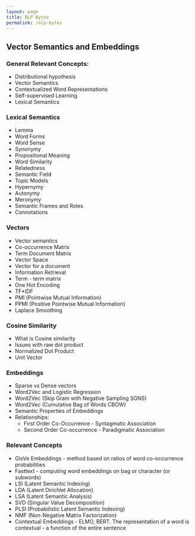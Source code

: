 ```yaml
---
layout: page
title: NLP Bytes
permalink: /nlp-bytes
---
```


## Vector Semantics and Embeddings

### General Relevant Concepts:
- Distributional hypothesis
- Vector Semantics
- Contextualized Word Representations
- Self-supervised Learning
- Lexical Semantics

### Lexical Semantics
- Lemma
- Word Forms
- Word Sense
- Synonymy
- Propositional Meaning
- Word Similarity
- Relatedness
- Semantic Field
- Topic Models
- Hypernymy
- Autonymy
- Meronymy
- Semantic Frames and Roles
- Connotations
 
### Vectors
- Vector semantics
- Co-occurrence Matrix
- Term Document Matrix
- Vector Space
- Vector for a document
- Information Retrieval 
- Term - term matrix
- One Hot Encoding
- TF*IDF
- PMI (Pointwise Mutual Information)
- PPMI (Positive Pointwise Mutual Information)
- Laplace Smoothing
  
### Cosine Similarity
- What is Cosine similarity
- Issues with raw dot product
- Normalized Dot Product
- Unit Vector

### Embeddings
- Sparse vs Dense vectors
- Word2Vec and Logistic Regression
- Word2Vec (Skip Gram with Negative Sampling SGNS)
- Word2Vec (Cumulative Bag of Words CBOW)
- Semantic Properties of Embeddings
- Relationships:
  - First Order Co-Occurrence - Syntagmatic Association
  - Second Order Co-occurrence - Paradigmatic Association
  
### Relevant Concepts
- GloVe Embeddings - method based on ratios of word co-occurrence probabilities
- Fasttext - computing word embeddings on bag or character (or subwords)
- LSI (Latent Semantic Indexing)
- LDA (Latent Dirichlet Allocation)
- LSA (Latent Semantic Analysis)
- SVD (Singular Value Decomposition)
- PLSI (Probabilistic Latent Semantic Indexing)
- NMF (Non-Negative Matrix Factorization)
- Contextual Embeddings - ELMO, BERT. The representation of a word is contextual - a function of the entire sentence
